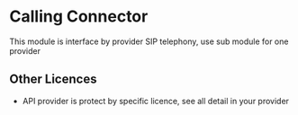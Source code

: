  
Calling Connector
=========

This module is interface by provider SIP telephony, use sub module for one provider


Other Licences
--------------
 - API provider is protect by specific licence, see all detail in your provider